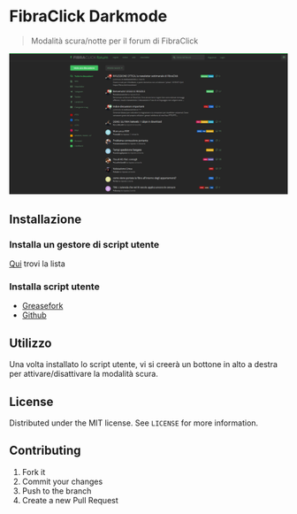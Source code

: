# FibraClick Darkmode

> Modalità scura/notte per il forum di FibraClick

![FibraClick Darkmode](Screenshots/header.png)

## Installazione

### Installa un gestore di script utente

[Qui](https://greasyfork.org/it/) trovi la lista

### Installa script utente

- [Greasefork](https://greasyfork.org/it/scripts/392711)
- [Github](https://github.com/Nearata/fibraclick-darkmode/raw/master/fibraclick-darkmode.user.js)

## Utilizzo

Una volta installato lo script utente, vi si creerà un bottone in alto a destra per attivare/disattivare la modalità scura.

## License

Distributed under the MIT license. See ``LICENSE`` for more information.

## Contributing

1. Fork it
2. Commit your changes
3. Push to the branch
4. Create a new Pull Request
